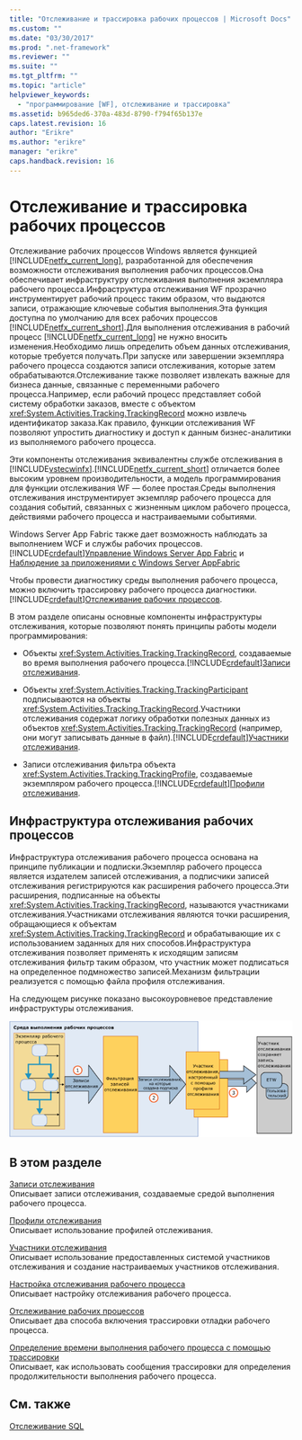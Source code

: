 ```yaml
---
title: "Отслеживание и трассировка рабочих процессов | Microsoft Docs"
ms.custom: ""
ms.date: "03/30/2017"
ms.prod: ".net-framework"
ms.reviewer: ""
ms.suite: ""
ms.tgt_pltfrm: ""
ms.topic: "article"
helpviewer_keywords: 
  - "программирование [WF], отслеживание и трассировка"
ms.assetid: b965ded6-370a-483d-8790-f794f65b137e
caps.latest.revision: 16
author: "Erikre"
ms.author: "erikre"
manager: "erikre"
caps.handback.revision: 16
---
```

# Отслеживание и трассировка рабочих процессов
Отслеживание рабочих процессов Windows является функцией [!INCLUDE[netfx_current_long](../../../includes/netfx-current-long-md.md)], разработанной для обеспечения возможности отслеживания выполнения рабочих процессов.Она обеспечивает инфраструктуру отслеживания выполнения экземпляра рабочего процесса.Инфраструктура отслеживания WF прозрачно инструментирует рабочий процесс таким образом, что выдаются записи, отражающие ключевые события выполнения.Эта функция доступна по умолчанию для всех рабочих процессов [!INCLUDE[netfx_current_short](../../../includes/netfx-current-short-md.md)].Для выполнения отслеживания в рабочий процесс [!INCLUDE[netfx_current_long](../../../includes/netfx-current-long-md.md)] не нужно вносить изменения.Необходимо лишь определить объем данных отслеживания, которые требуется получать.При запуске или завершении экземпляра рабочего процесса создаются записи отслеживания, которые затем обрабатываются.Отслеживание также позволяет извлекать важные для бизнеса данные, связанные с переменными рабочего процесса.Например, если рабочий процесс представляет собой систему обработки заказов, вместе с объектом <xref:System.Activities.Tracking.TrackingRecord> можно извлечь идентификатор заказа.Как правило, функции отслеживания WF позволяют упростить диагностику и доступ к данным бизнес\-аналитики из выполняемого рабочего процесса.  
  
 Эти компоненты отслеживания эквивалентны службе отслеживания в [!INCLUDE[vstecwinfx](../../../includes/vstecwinfx-md.md)].[!INCLUDE[netfx_current_short](../../../includes/netfx-current-short-md.md)] отличается более высоким уровнем производительности, а модель программирования для функции отслеживания WF — более простая.Среды выполнения отслеживания инструментирует экземпляр рабочего процесса для создания событий, связанных с жизненным циклом рабочего процесса, действиями рабочего процесса и настраиваемыми событиями.  
  
 Windows Server App Fabric также дает возможность наблюдать за выполнением WCF и службы рабочих процессов.[!INCLUDE[crdefault](../../../includes/crdefault-md.md)][Управление Windows Server App Fabric](http://go.microsoft.com/fwlink/?LinkId=201273) и [Наблюдение за приложениями с Windows Server AppFabric](http://go.microsoft.com/fwlink/?LinkId=201287)  
  
 Чтобы провести диагностику среды выполнения рабочего процесса, можно включить трассировку рабочего процесса диагностики.[!INCLUDE[crdefault](../../../includes/crdefault-md.md)][Отслеживание рабочих процессов](../../../docs/framework/windows-workflow-foundation//workflow-tracing.md).  
  
 В этом разделе описаны основные компоненты инфраструктуры отслеживания, которые позволяют понять принципы работы модели программирования:  
  
-   Объекты <xref:System.Activities.Tracking.TrackingRecord>, создаваемые во время выполнения рабочего процесса.[!INCLUDE[crdefault](../../../includes/crdefault-md.md)][Записи отслеживания](../../../docs/framework/windows-workflow-foundation//tracking-records.md).  
  
-   Объекты <xref:System.Activities.Tracking.TrackingParticipant> подписываются на объекты <xref:System.Activities.Tracking.TrackingRecord>.Участники отслеживания содержат логику обработки полезных данных из объектов <xref:System.Activities.Tracking.TrackingRecord> \(например, они могут записывать данные в файл\).[!INCLUDE[crdefault](../../../includes/crdefault-md.md)][Участники отслеживания](../../../docs/framework/windows-workflow-foundation//tracking-participants.md).  
  
-   Записи отслеживания фильтра объекта <xref:System.Activities.Tracking.TrackingProfile>, создаваемые экземпляром рабочего процесса.[!INCLUDE[crdefault](../../../includes/crdefault-md.md)][Профили отслеживания](../../../docs/framework/windows-workflow-foundation//tracking-profiles.md).  
  
## Инфраструктура отслеживания рабочих процессов  
 Инфраструктура отслеживания рабочего процесса основана на принципе публикации и подписки.Экземпляр рабочего процесса является издателем записей отслеживания, а подписчики записей отслеживания регистрируются как расширения рабочего процесса.Эти расширения, подписанные на объекты <xref:System.Activities.Tracking.TrackingRecord>, называются участниками отслеживания.Участниками отслеживания являются точки расширения, обращающиеся к объектам <xref:System.Activities.Tracking.TrackingRecord> и обрабатывающие их с использованием заданных для них способов.Инфраструктура отслеживания позволяет применять к исходящим записям отслеживания фильтр таким образом, что участник может подписаться на определенное подмножество записей.Механизм фильтрации реализуется с помощью файла профиля отслеживания.  
  
 На следующем рисунке показано высокоуровневое представление инфраструктуры отслеживания.  
  
 ![Инфраструктура отслеживания рабочих процессов](../../../docs/framework/windows-workflow-foundation//media/wv.gif "WV")  
  
## В этом разделе  
 [Записи отслеживания](../../../docs/framework/windows-workflow-foundation//tracking-records.md)  
 Описывает записи отслеживания, создаваемые средой выполнения рабочего процесса.  
  
 [Профили отслеживания](../../../docs/framework/windows-workflow-foundation//tracking-profiles.md)  
 Описывает использование профилей отслеживания.  
  
 [Участники отслеживания](../../../docs/framework/windows-workflow-foundation//tracking-participants.md)  
 Описывает использование предоставленных системой участников отслеживания и создание настраиваемых участников отслеживания.  
  
 [Настройка отслеживания рабочего процесса](../../../docs/framework/windows-workflow-foundation//configuring-tracking-for-a-workflow.md)  
 Описывает настройку отслеживания рабочего процесса.  
  
 [Отслеживание рабочих процессов](../../../docs/framework/windows-workflow-foundation//workflow-tracing.md)  
 Описывает два способа включения трассировки отладки рабочего процесса.  
  
 [Определение времени выполнения рабочего процесса с помощью трассировки](../../../docs/framework/windows-workflow-foundation//determining-workflow-execution-duration-using-tracing.md)  
 Описывает, как использовать сообщения трассировки для определения продолжительности выполнения рабочего процесса.  
  
## См. также  
 [Отслеживание SQL](../../../docs/framework/windows-workflow-foundation/samples/sql-tracking.md)